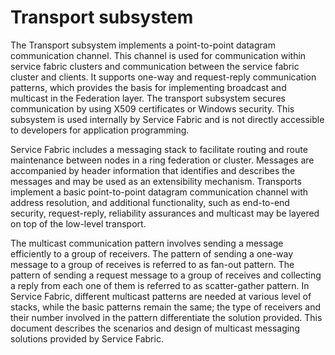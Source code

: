 # Transport subsystem

The Transport subsystem implements a point-to-point datagram communication channel. This channel is used for communication within service fabric clusters and communication between the service fabric cluster and clients. It supports one-way and request-reply communication patterns, which provides the basis for implementing broadcast and multicast in the Federation layer. The transport subsystem secures communication by using X509 certificates or Windows security. This subsystem is used internally by Service Fabric and is not directly accessible to developers for application programming.

Service Fabric includes a messaging stack to facilitate routing and route maintenance between nodes in a ring federation or cluster. Messages are accompanied by header information that identifies and describes the messages and may be used as an extensibility mechanism. Transports implement a basic point-to-point datagram communication channel with address resolution, and additional functionality, such as end-to-end security, request-reply, reliability assurances and multicast may be layered on top of the low-level transport.  

The multicast communication pattern involves sending a message efficiently to a group of receivers. The pattern of sending a one-way message to a group of receives is referred to as fan-out pattern. The pattern of sending a request message to a group of receives and collecting a reply from each one of them is referred to as scatter-gather pattern.  In Service Fabric, different multicast patterns are needed at various level of stacks, while the basic patterns remain the same; the type of receivers and their number involved in the pattern differentiate the solution provided. This document describes the scenarios and design of multicast messaging solutions provided by Service Fabric.  
